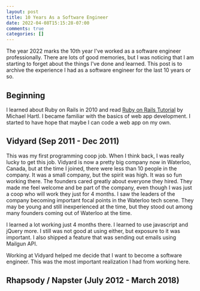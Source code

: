 ```yaml
---
layout: post
title: 10 Years As a Software Engineer
date: 2022-04-08T15:15:28-07:00
comments: true
categories: []
---
```


The year 2022 marks the 10th year I've worked as a software engineer professionally.
There are lots of good memories, but I was noticing that I am starting to forget about the things I've done and learned.
This post is to archive the experience I had as a software engineer for the last 10 years or so.

## Beginning

I learned about Ruby on Rails in 2010 and read [Ruby on Rails Tutorial](https://www.railstutorial.org/book) by Michael Hartl.
I became familiar with the basics of web app development. I started to have hope that maybe I can code a web app on my own.

## Vidyard (Sep 2011 - Dec 2011)

This was my first programming coop job. When I think back, I was really lucky to get this job.
Vidyard is now a pretty big company now in Waterloo, Canada, but at the time I joined, 
there were less than 10 people in the company. 
It was a small company, but the spirit was high. It was so fun working there. The founders cared greatly about everyone they hired.
They made me feel welcome and be part of the company, even though I was just a coop who will work they just for 4 months.
I saw the leaders of the company becoming important focal points in the Waterloo tech scene. 
They may be young and still inexperienced at the time, but they stood out among many founders coming out of Waterloo at the time. 

I learned a lot working just 4 months there. I learned to use javascript and jQuery more. I still was not good at using either, but
exposure to it was important. I also shipped a feature that was sending out emails using Mailgun API. 

Working at Vidyard helped me decide that I want to become a software engineer. This was the most important realization I had 
from working here.

## Rhapsody / Napster (July 2012 - March 2018)

